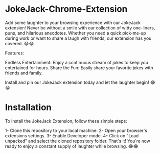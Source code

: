 # JokeJack-Chrome-Extension
Add some laughter to your browsing experience with our JokeJack extension! Never be without a smile with our collection of witty one-liners, puns, and hilarious anecdotes. Whether you need a quick pick-me-up during work or want to share a laugh with friends, our extension has you covered.
😂😂

Features:

Endless Entertainment: Enjoy a continuous stream of jokes to keep you entertained for hours.
Share the Fun: Easily share your favorite jokes with friends and family.


Install and pin our JokeJack extension today and let the laughter begin!
😂😂

# Installation
To install the JokeJack Extension, follow these simple steps:

1- Clone this repository to your local machine.
2- Open your browser's extensions settings.
3- Enable Developer mode.
4- Click on "Load unpacked" and select the cloned repository folder.
That's it! You're now ready to enjoy a constant supply of laughter while browsing.
😂😂
